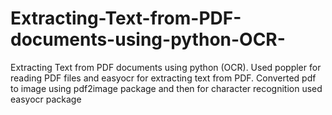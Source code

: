 # Extracting-Text-from-PDF-documents-using-python-OCR-
Extracting Text from PDF documents using python (OCR).
Used poppler for reading PDF files and easyocr for extracting text from PDF.
Converted pdf to image using pdf2image package and then for character recognition used easyocr package
